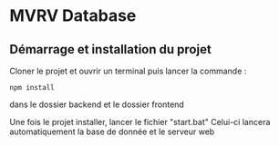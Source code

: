 # MVRV Database

## Démarrage et installation du projet
Cloner le projet et ouvrir un terminal puis lancer la commande :
```
npm install
```
dans le dossier backend et le dossier frontend

Une fois le projet installer, lancer le fichier "start.bat"
Celui-ci lancera automatiquement la base de donnée et le serveur web
